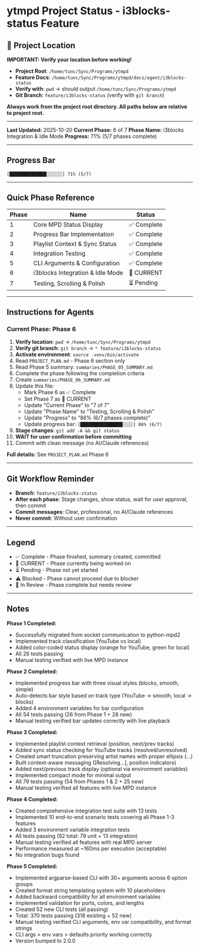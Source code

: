 # ytmpd Project Status - i3blocks-status Feature

## 📍 Project Location

**IMPORTANT: Verify your location before working!**

- **Project Root**: `/home/tunc/Sync/Programs/ytmpd`
- **Feature Docs**: `/home/tunc/Sync/Programs/ytmpd/docs/agent/i3blocks-status`
- **Verify with**: `pwd` → should output `/home/tunc/Sync/Programs/ytmpd`
- **Git Branch**: `feature/i3blocks-status` (verify with `git branch`)

**Always work from the project root directory. All paths below are relative to project root.**

---

**Last Updated:** 2025-10-20
**Current Phase:** 6 of 7
**Phase Name:** i3blocks Integration & Idle Mode
**Progress:** 71% (5/7 phases complete)

---

## Progress Bar

```
[██████████████░░░░░░] 71% (5/7)
```

---

## Quick Phase Reference

| Phase | Name | Status |
|-------|------|--------|
| 1 | Core MPD Status Display | ✅ Complete |
| 2 | Progress Bar Implementation | ✅ Complete |
| 3 | Playlist Context & Sync Status | ✅ Complete |
| 4 | Integration Testing | ✅ Complete |
| 5 | CLI Arguments & Configuration | ✅ Complete |
| 6 | i3blocks Integration & Idle Mode | 🔵 CURRENT |
| 7 | Testing, Scrolling & Polish | ⏳ Pending |

---

## Instructions for Agents

### Current Phase: Phase 6

1. **Verify location**: `pwd` → `/home/tunc/Sync/Programs/ytmpd`
2. **Verify git branch**: `git branch` → `* feature/i3blocks-status`
3. **Activate environment**: `source .venv/bin/activate`
4. Read `PROJECT_PLAN.md` - Phase 6 section only
5. Read Phase 5 summary: `summaries/PHASE_05_SUMMARY.md`
6. Complete the phase following the completion criteria
7. Create `summaries/PHASE_06_SUMMARY.md`
8. Update this file:
   - Mark Phase 6 as ✅ Complete
   - Set Phase 7 as 🔵 CURRENT
   - Update "Current Phase" to "7 of 7"
   - Update "Phase Name" to "Testing, Scrolling & Polish"
   - Update "Progress" to "86% (6/7 phases complete)"
   - Update progress bar: `[████████████████░░░░] 86% (6/7)`
9. **Stage changes**: `git add -A && git status`
10. **WAIT for user confirmation before committing**
11. Commit with clean message (no AI/Claude references)

**Full details:** See `PROJECT_PLAN.md` Phase 6

---

## Git Workflow Reminder

- **Branch**: `feature/i3blocks-status`
- **After each phase**: Stage changes, show status, wait for user approval, then commit
- **Commit messages**: Clear, professional, no AI/Claude references
- **Never commit**: Without user confirmation

---

## Legend

- ✅ Complete - Phase finished, summary created, committed
- 🔵 CURRENT - Phase currently being worked on
- ⏳ Pending - Phase not yet started
- ⚠️ Blocked - Phase cannot proceed due to blocker
- 🔄 In Review - Phase complete but needs review

---

## Notes

**Phase 1 Completed:**
- Successfully migrated from socket communication to python-mpd2
- Implemented track classification (YouTube vs local)
- Added color-coded status display (orange for YouTube, green for local)
- All 26 tests passing
- Manual testing verified with live MPD instance

**Phase 2 Completed:**
- Implemented progress bar with three visual styles (blocks, smooth, simple)
- Auto-detects bar style based on track type (YouTube → smooth, local → blocks)
- Added 4 environment variables for bar configuration
- All 54 tests passing (26 from Phase 1 + 28 new)
- Manual testing verified bar updates correctly with live playback

**Phase 3 Completed:**
- Implemented playlist context retrieval (position, next/prev tracks)
- Added sync status checking for YouTube tracks (resolved/unresolved)
- Created smart truncation preserving artist names with proper ellipsis (…)
- Built context-aware messaging ([Resolving...], position indicators)
- Added next/previous track display (optional via environment variables)
- Implemented compact mode for minimal output
- All 79 tests passing (54 from Phases 1 & 2 + 25 new)
- Manual testing verified all features with live MPD instance

**Phase 4 Completed:**
- Created comprehensive integration test suite with 13 tests
- Implemented 10 end-to-end scenario tests covering all Phase 1-3 features
- Added 3 environment variable integration tests
- All tests passing (92 total: 79 unit + 13 integration)
- Manual testing verified all features with real MPD server
- Performance measured at ~160ms per execution (acceptable)
- No integration bugs found

**Phase 5 Completed:**
- Implemented argparse-based CLI with 30+ arguments across 6 option groups
- Created format string templating system with 10 placeholders
- Added backward compatibility for all environment variables
- Implemented validation for ports, colors, and lengths
- Created 52 new CLI tests (all passing)
- Total: 370 tests passing (318 existing + 52 new)
- Manual testing verified CLI arguments, env var compatibility, and format strings
- CLI args > env vars > defaults priority working correctly
- Version bumped to 2.0.0
